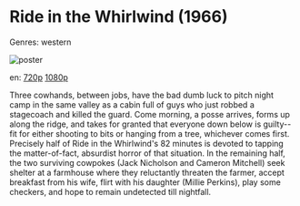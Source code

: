 # Ride in the Whirlwind (1966)

Genres: western

![poster](http://image.tmdb.org/t/p/w500/koT8zrcSbwEniUA4impWfGJ9MGH.jpg)

en:
  [720p](magnet:?xt=urn:btih:19b01ffe1b38a802c5a9a22ebaf18312391ec8b8&dn=Ride+in+the+Whirlwind+%281966%29+720p+BrRip+x264+-+YIFY&tr=udp%3A%2F%2Ftracker.openbittorrent.com%3A80%2Fannounce&tr=udp%3A%2F%2Fglotorrents.pw%3A6969%2Fannounce&tr=udp%3A%2F%2Ftracker.openbittorrent.com%3A80%2Fannounce&tr=udp%3A%2F%2Ftracker.opentrackr.org%3A1337%2Fannounce&tr=udp%3A%2F%2Fzer0day.to%3A1337%2Fannounce&tr=udp%3A%2F%2Ftracker.coppersurfer.tk%3A6969%2Fannounce)
  [1080p](magnet:?xt=urn:btih:f454d53956382da8c5ddef2aa5d162749df21c00&dn=Ride+in+the+Whirlwind+%281966%29+1080p+BrRip+x264+-+YIFY&tr=udp%3A%2F%2Ftracker.openbittorrent.com%3A80%2Fannounce&tr=udp%3A%2F%2Fglotorrents.pw%3A6969%2Fannounce&tr=udp%3A%2F%2Ftracker.openbittorrent.com%3A80%2Fannounce&tr=udp%3A%2F%2Ftracker.opentrackr.org%3A1337%2Fannounce&tr=udp%3A%2F%2Fzer0day.to%3A1337%2Fannounce&tr=udp%3A%2F%2Ftracker.coppersurfer.tk%3A6969%2Fannounce)
  


Three cowhands, between jobs, have the bad dumb luck to pitch night camp in the same valley as a cabin full of guys who just robbed a stagecoach and killed the guard. Come morning, a posse arrives, forms up along the ridge, and takes for granted that everyone down below is guilty--fit for either shooting to bits or hanging from a tree, whichever comes first. Precisely half of Ride in the Whirlwind's 82 minutes is devoted to tapping the matter-of-fact, absurdist horror of that situation. In the remaining half, the two surviving cowpokes (Jack Nicholson and Cameron Mitchell) seek shelter at a farmhouse where they reluctantly threaten the farmer, accept breakfast from his wife, flirt with his daughter (Millie Perkins), play some checkers, and hope to remain undetected till nightfall.